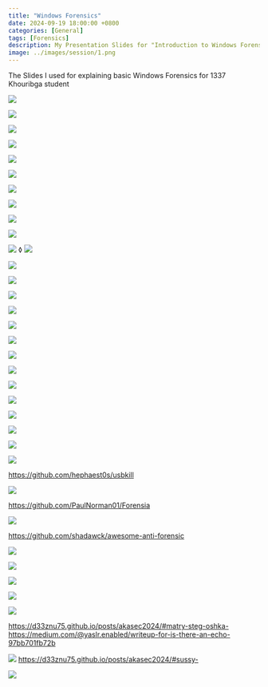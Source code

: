 ```yaml
---
title: "Windows Forensics"
date: 2024-09-19 18:00:00 +0800
categories: [General]
tags: [Forensics]
description: My Presentation Slides for "Introduction to Windows Forensics" Session at 1337 Khouribga school
image: ../images/session/1.png
---
```


The Slides I used for explaining basic Windows Forensics for 1337 Khouribga student

![](../images/session/20.png)

![](../images/session/21.png)

![](../images/session/22.png)

![](../images/session/23.png)

![](../images/session/24.png)

![](../images/session/25.png)

![](../images/session/26.png)

![](../images/session/27.png)

![](../images/session/28.png)

![](../images/session/29.png)

![](../images/session/30.png)
◊
![](../images/session/31.png)

![](../images/session/32.png)

![](../images/session/33.png)

![](../images/session/34.png)

![](../images/session/37.jpg)

![](../images/session/38.jpg)

![](../images/session/39.jpg)

![](../images/session/40.jpg)

![](../images/session/41.jpg)

![](../images/session/42.jpg)

![](../images/session/43.jpg)

![](../images/session/44.jpg)

![](../images/session/45.jpg)

![](../images/session/46.jpg)

![](../images/session/47.jpg)

https://github.com/hephaest0s/usbkill

![](../images/session/48.jpg)

https://github.com/PaulNorman01/Forensia

![](../images/session/49.jpg)

https://github.com/shadawck/awesome-anti-forensic

![](../images/session/50.jpg)

![](../images/session/51.jpg)

![](../images/session/52.jpg)

![](../images/session/53.jpg)

![](../images/session/54.jpg)

https://d33znu75.github.io/posts/akasec2024/#matry-steg-oshka-
https://medium.com/@yaslr.enabled/writeup-for-is-there-an-echo-97bb701fb72b

![](../images/session/55.jpg)
https://d33znu75.github.io/posts/akasec2024/#sussy-

![](../images/session/35.png)

